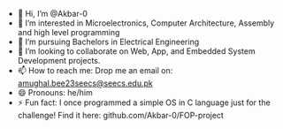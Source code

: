 - 👋 Hi, I’m @Akbar-0
- 👀 I’m interested in Microelectronics, Computer Architecture, Assembly and high level programming
- 🌱 I’m pursuing Bachelors in Electrical Engineering
- 💞️ I’m looking to collaborate on Web, App, and Embedded System Development projects.
- 📫 How to reach me: Drop me an email on: amughal.bee23seecs@seecs.edu.pk
- 😄 Pronouns: he/him
- ⚡ Fun fact: I once programmed a simple OS in C language just for the challenge! Find it here: github.com/Akbar-0/FOP-project

<!---
Akbar-0/Akbar-0 is a ✨ special ✨ repository because its `README.md` (this file) appears on your GitHub profile.
You can click the Preview link to take a look at your changes.
--->
